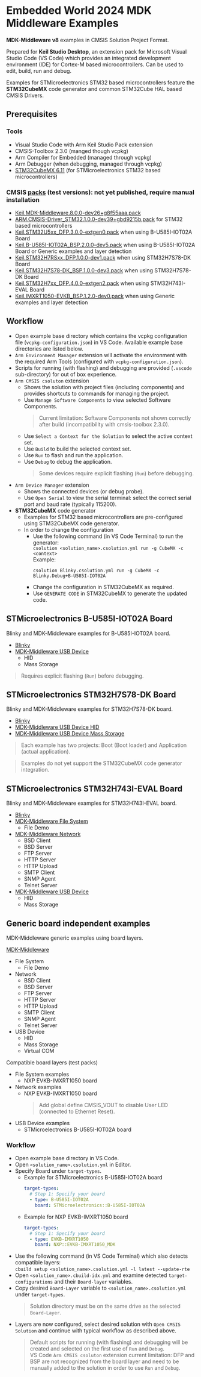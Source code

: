 # Embedded World 2024 MDK Middleware Examples

**MDK-Middleware v8** examples in CMSIS Solution Project Format.

Prepared for **Keil Studio Desktop**, an extension pack for Microsoft Visual Studio Code (VS Code) which provides an integrated development environment (IDE) for Cortex-M based microcontrollers. Can be used to edit, build, run and debug. 

Examples for STMicroelectronics STM32 based microcontrollers feature the **STM32CubeMX** code generator and common STM32Cube HAL based CMSIS Drivers.


## Prerequisites

### Tools
- Visual Studio Code with Arm Keil Studio Pack extension
- CMSIS-Toolbox 2.3.0 (manged though vcpkg)
- Arm Compiler for Embedded (managed through vcpkg)
- Arm Debugger (when debugging, managed through vcpkg)
- [STM32CubeMX 6.11](https://www.st.com/en/development-tools/stm32cubemx.html) (for STMicroelectronics STM32 based microcontrollers)

### CMSIS [packs](https://armh-my.sharepoint.com/:f:/g/personal/robert_rostohar_arm_com/EnuIWjnKcVNDg-VG2W-FkV0BRFODClMq-mO1Gtbj1rOlTw?e=uXoBFR) (test versions): not yet published, require manual installation
 - [Keil.MDK-Middleware.8.0.0-dev26+g8f55aaa.pack](https://armh-my.sharepoint.com/:u:/g/personal/robert_rostohar_arm_com/Ef7cifJiWnFFmxRWs5M5vucBSnkRwP7RuFETqE-CGNhX5w?e=hZfkpW)
 - [ARM.CMSIS-Driver_STM32.1.0.0-dev39+gbd9215b.pack](https://armh-my.sharepoint.com/:u:/g/personal/robert_rostohar_arm_com/EcsBeFeCkwVEkXtx8W_aJnoByDo6QQARAVmzXC5AmL4LPw?e=yyI52p) for STM32 based microcontrollers
 - [Keil.STM32U5xx_DFP.3.0.0-extgen0.pack](https://armh-my.sharepoint.com/:u:/g/personal/robert_rostohar_arm_com/EVCZ53IRbz9BnrILt3T2XSYBX2v9ikAyFIaj6rFFUl-exA?e=YkyzK8) when using  B-U585I-IOT02A Board
 - [Keil.B-U585I-IOT02A_BSP.2.0.0-dev5.pack](https://armh-my.sharepoint.com/:u:/g/personal/robert_rostohar_arm_com/EdVE9v-sLCZJuKvkStf_2LcBm4tX1LsIZGfhz5SvKt9dgg?e=EjLBha) when using  B-U585I-IOT02A Board or Generic examples and layer detection
 - [Keil.STM32H7RSxx_DFP.1.0.0-dev1.pack](https://armh-my.sharepoint.com/:u:/g/personal/robert_rostohar_arm_com/Ef071l9RW_pDmcdke7ieVGsB9rkOe7HlhMdq76-ecbHHrA?e=gHbHYd) when using STM32H7S78-DK Board
 - [Keil.STM32H7S78-DK_BSP.1.0.0-dev3.pack](https://armh-my.sharepoint.com/:u:/g/personal/robert_rostohar_arm_com/EZraNUUBXZRHp0NU8UwT40ABea8Dz530qYuqqqcQ8ivoMA?e=t5lJEG) when using STM32H7S78-DK Board
 - [Keil.STM32H7xx_DFP.4.0.0-extgen2.pack](https://armh-my.sharepoint.com/:u:/g/personal/robert_rostohar_arm_com/EXfv6wVPUjtCu7fIhewq-xoBDCQzXRRU-bWjgLdh6lCaOg?e=RN6htz) when using STM32H743I-EVAL Board
 - [Keil.IMXRT1050-EVKB_BSP.1.2.0-dev0.pack](https://armh-my.sharepoint.com/:u:/g/personal/robert_rostohar_arm_com/EX8EXdmI_8pOhcdwAY3zjNkB4pkjCSKxS-OGopE03Xvj6w?e=eKQUhv) when using Generic examples and layer detection


## Workflow
 - Open example base directory which contains the vcpkg configuration file (`vcpkg-configuration.json`) in VS Code. Available example base directories are listed below.
 - `Arm Environment Manager` extension will activate the environment with the required Arm Tools (configured with `vcpkg-configuration.json`).
 - Scripts for running (with flashing) and debugging are provided (`.vscode` sub-directory) for out of box experience.
 - `Arm CMSIS csoluton` extension
   - Shows the solution with project files (including components) and provides shortcuts to commands for managing the project.
   - Use `Manage Software Components` to view selected Software Components.
     >Current limitation: Software Components not shown correctly after build (incompatibility with cmsis-toolbox 2.3.0).
   - Use `Select a Context for the Solution` to select the active context set.
   - Use `Build` to build the selected context set.
   - Use `Run` to flash and run the application.
   - Use `Debug` to debug the application.
     >Some devices require explicit flashing (`Run`) before debugging.
 - `Arm Device Manager` extension
   - Shows the connected devices (or debug probe).
   - Use `Open Serial` to view the serial terminal: select the correct serial port and baud rate (typically 115200).
 - **STM32CubeMX** code generator
   - Examples for STM32 based microcontrollers are pre-configured using STM32CubeMX code generator.
   - In order to change the configuration
     - Use the following command (in VS Code Terminal) to run the generator:  
       `csolution <solution_name>.csolution.yml run -g CubeMX -c <context>`  
       Example:  
       ```
       csolution Blinky.csolution.yml run -g CubeMX -c Blinky.Debug+B-U585I-IOT02A
       ```
     - Change the configuration in STM32CubeMX as required.
     - Use `GENERATE CODE` in STM32CubeMX to generate the updated code.


## STMicroelectronics B-U585I-IOT02A Board

Blinky and MDK-Middleware examples for B-U585I-IOT02A board.

 - [Blinky](./Boards/B-U585I-IOT02A/Blinky)
 - [MDK-Middleware USB Device](./Boards/B-U585I-IOT02A/USB/Device)
   - HID
   - Mass Storage

>Requires explicit flashing (`Run`) before debugging.


## STMicroelectronics STM32H7S78-DK Board

Blinky and MDK-Middleware examples for STM32H7S78-DK board.

 - [Blinky](./Boards/STM32H7S78-DK/Blinky)
 - [MDK-Middleware USB Device HID](./Boards/STM32H7S78-DK/USB/Device/HID)
 - [MDK-Middleware USB Device Mass Storage](./Boards/STM32H7S78-DK/USB/Device/MassStorage)

>Each example has two projects: Boot (Boot loader) and Application (actual application).

>Examples do not yet support the STM32CubeMX code generator integration.


## STMicroelectronics STM32H743I-EVAL Board

Blinky and MDK-Middleware examples for STM32H743I-EVAL board.

 - [Blinky](./Boards/STM32H743I-EVAL/Blinky)
 - [MDK-Middleware File System](./Boards/STM32H743I-EVAL/FileSystem)
   - File Demo
 - [MDK-Middleware Network](./Boards/STM32H743I-EVAL/Network)
   - BSD Client
   - BSD Server
   - FTP Server
   - HTTP Server
   - HTTP Upload
   - SMTP Client
   - SNMP Agent
   - Telnet Server
 - [MDK-Middleware USB Device](./Boards/STM32H743I-EVAL/USB/Device)
   - HID
   - Mass Storage


## Generic board independent examples

MDK-Middleware generic examples using board layers.

[MDK-Middleware](./Generic)
 - File System
   - File Demo
 - Network
   - BSD Client
   - BSD Server
   - FTP Server
   - HTTP Server
   - HTTP Upload
   - SMTP Client
   - SNMP Agent
   - Telnet Server
 - USB Device
   - HID
   - Mass Storage
   - Virtual COM

Compatible board layers (test packs)
 - File System examples
   - NXP EVKB-IMXRT1050 board
 - Network examples
   - NXP EVKB-IMXRT1050 board
     >Add global define CMSIS_VOUT to disable User LED (connected to Ethernet Reset).
 - USB Device examples
   - STMicroelectronics B-U585I-IOT02A board

### Workflow
 - Open example base directory in VS Code.
 - Open `<solution_name>.csolution.yml` in Editor.
 - Specify Board under `target-types`.
   - Example for STMicroelectronics B-U585I-IOT02A board
     ```yaml
     target-types:
       # Step 1: Specify your board
       - type: B-U585I-IOT02A
         board: STMicroelectronics::B-U585I-IOT02A
     ```
   - Example for NXP EVKB-IMXRT1050 board
     ```yaml
     target-types:
       # Step 1: Specify your board
       - type: EVKB-IMXRT1050
         board: NXP::EVKB-IMXRT1050_MDK
     ```
 - Use the following command (in VS Code Terminal) which also detects compatible layers:  
   `cbuild setup <solution_name>.csolution.yml -l latest --update-rte`
 - Open `<solution_name>.cbuild-idx.yml` and examine detected `target-configurations` and their `Board-layer` variables.
 - Copy desired `Board-Layer` variable to `<solution_name>.csolution.yml` under `target-types`.
   >Solution directory must be on the same drive as the selected `Board-Layer`.
 - Layers are now configured, select desired solution with `Open CMSIS Solution` and continue with typical workflow as described above.
   >Default scripts for running (with flashing) and debugging will be created and selected on the first use of `Run` and `Debug`.  
   >VS Code `Arm CMSIS csoluton` extension current limitation: DFP and BSP are not recognized from the board layer and need to be manually added to the solution in order to use `Run` and `Debug`.

